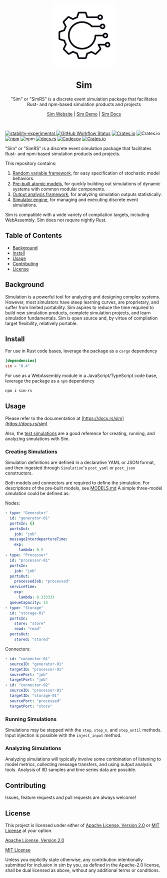 <div align="center">
	<img src="images/logo.png" width="200" height="200">
	<h1>Sim</h1>
  <p>"Sim" or "SimRS" is a discrete event simulation package that facilitates<br>Rust- and npm-based simulation products and projects</p>
  <p><a href="https://simrs.com">Sim Website</a> | <a href="https://simrs.com/demo/">Sim Demo</a> | <a href="https://docs.rs/sim/">Sim Docs</p>
  <br>
</div>

![stability-experimental](https://img.shields.io/badge/stability-experimental-bd0058.svg?style=flat-square)
[![GitHub Workflow Status](https://img.shields.io/github/workflow/status/ndebuhr/sim/CI?style=flat-square)](https://github.com/ndebuhr/sim/actions)
[![Crates.io](https://img.shields.io/crates/v/sim?style=flat-square)](https://crates.io/crates/sim)
![Crates.io](https://img.shields.io/crates/d/sim?label=crate%20downloads&style=flat-square)
[![npm](https://img.shields.io/npm/v/sim-rs?style=flat-square)](https://www.npmjs.com/package/sim-rs)
![npm](https://img.shields.io/npm/dt/sim-rs?label=npm%20downloads&style=flat-square)
[![docs.rs](https://img.shields.io/badge/docs.rs-sim-purple?style=flat-square)](https://docs.rs/sim/)
[![Codecov](https://img.shields.io/codecov/c/github/ndebuhr/sim?style=flat-square)](https://codecov.io/gh/ndebuhr/sim)
[![Crates.io](https://img.shields.io/crates/l/sim?style=flat-square)](#license)

"Sim" or "SimRS" is a discrete event simulation package that facilitates Rust- and npm-based simulation products and projects.

This repository contains:

1. [Random variable framework](src/input_modeling), for easy specification of stochastic model behaviors.
2. [Pre-built atomic models](src/models), for quickly building out simulations of dynamic systems with common modular components.
3. [Output analysis framework](src/output_analysis), for analyzing simulation outputs statistically.
4. [Simulator engine](src/simulator), for managing and executing discrete event simulations.

Sim is compatible with a wide variety of compilation targets, including WebAssembly.  Sim does not require nightly Rust.

## Table of Contents

- [Background](#background)
- [Install](#install)
- [Usage](#usage)
- [Contributing](#contributing)
- [License](#license)

## Background

Simulation is a powerful tool for analyzing and designing complex systems.  However, most simulators have steep learning curves, are proprietary, and suffer from limited portability.  Sim aspires to reduce the time required to build new simulation products, complete simulation projects, and learn simulation fundamentals.  Sim is open source and, by virtue of compilation target flexibility, relatively portable.

## Install

For use in Rust code bases, leverage the package as a `cargo` dependency

```toml
[dependencies]
sim = "0.4"
```

For use as a WebAssembly module in a JavaScript/TypeScript code base, leverage the package as a `npm` dependency

```bash
npm i sim-rs
```

## Usage

Please refer to the documentation at [https://docs.rs/sim](https://docs.rs/sim)

Also, the [test simulations](src/simulator/test_simulations.rs) are a good reference for creating, running, and analyzing simulations with Sim.

### Creating Simulations
Simulation definitions are defined in a declarative YAML or JSON format, and then ingested through `Simulation`'s `post_yaml` or `post_json` constructors.

Both models and connectors are required to define the simulation.  For descriptions of the pre-built models, see [MODELS.md](MODELS.md) A simple three-model simulation could be defined as:

Nodes:
```yaml
- type: "Generator"
  id: "generator-01"
  portsIn: {}
  portsOut:
    job: "job"
  messageInterdepartureTime:
    exp:
      lambda: 0.5
- type: "Processor"
  id: "processor-01"
  portsIn:
    job: "job"
  portsOut:
    processedJob: "processed"
  serviceTime:
    exp:
      lambda: 0.333333
  queueCapacity: 14
- type: "Storage"
  id: "storage-01"
  portsIn:
    store: "store"
    read: "read"
  portsOut:
    stored: "stored"
```

Connectors:
```yaml
- id: "connector-01"
  sourceID: "generator-01"
  targetID: "processor-01"
  sourcePort: "job"
  targetPort: "job"
- id: "connector-02"
  sourceID: "processor-01"
  targetID: "storage-01"
  sourcePort: "processed"
  targetPort: "store"
```

### Running Simulations
Simulations may be stepped with the `step`, `step_n`, and `step_until` methods.  Input injection is possible with the `inject_input` method.

### Analyzing Simulations
Analyzing simulations will typically involve some combination of listening to model metrics, collecting message transfers, and using output analysis tools.  Analysis of IID samples and time series data are possible.

## Contributing

Issues, feature requests and pull requests are always welcome!

## License

This project is licensed under either of [Apache License, Version 2.0](https://www.apache.org/licenses/LICENSE-2.0) or [MIT License](https://opensource.org/licenses/MIT) at your option.

[Apache License, Version 2.0](LICENSE-APACHE)

[MIT License](LICENSE-MIT)

Unless you explicitly state otherwise, any contribution intentionally submitted for inclusion in sim by you, as defined in the Apache-2.0 license, shall be dual licensed as above, without any additional terms or conditions.